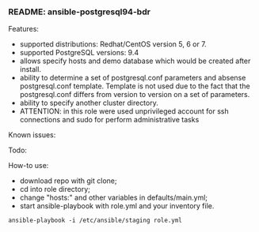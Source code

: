 ### README: ansible-postgresql94-bdr

Features:
- supported distributions: Redhat/CentOS version 5, 6 or 7.
- supported PostgreSQL versions: 9.4
- allows specify hosts and demo database which would be created after install.
- ability to determine a set of postgresql.conf parameters and absense postgresql.conf template. Template is not used due to the fact that the postgresql.conf differs from version to version on a set of parameters.
- ability to specify another cluster directory.
- ATTENTION: in this role were used unprivileged account for ssh connections and sudo for perform administrative tasks

Known issues:

Todo:

How-to use:
- download repo with git clone;
- cd into role directory;
- change "hosts:" and other variables in defaults/main.yml;
- start ansible-playbook with role.yml and your inventory file.
```
ansible-playbook -i /etc/ansible/staging role.yml
```
